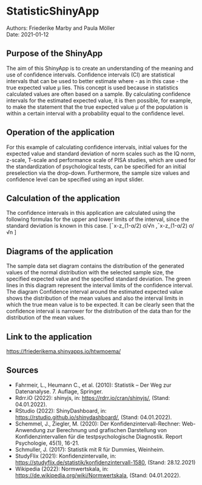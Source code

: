 # StatisticShinyApp

Authors: Friederike Marby and Paula Möller <br>
Date: 2021-01-12

## Purpose of the ShinyApp
The aim of this ShinyApp is to create an understanding of the meaning and use of confidence intervals. Confidence intervals (CI) are statistical intervals that can be used to better estimate where - as in this case - the true expected value µ lies. This concept is used because in statistics calculated values are often based on a sample. By calculating confidence intervals for the estimated expected value, it is then possible, for example, to make the statement that the true expected value µ of the population is within a certain interval with a probability equal to the confidence level.

## Operation of the application
For this example of calculating confidence intervals, initial values for the expected value and standard deviation of norm scales such as the IQ norm, z-scale, T-scale and performance scale of PISA studies, which are used for the standardization of psychological tests, can be specified for an initial preselection via the drop-down. Furthermore, the sample size values and confidence level can be specified using an input slider.

## Calculation of the application
The confidence intervals in this application are calculated using the following formulas for the upper and lower limits of the interval, since the standard deviation is known in this case. 
[ˉx-z_(1-α/2)  σ/√n  ,ˉx-z_(1-α/2)  σ/√n  ]

## Diagrams of the application
The sample data set diagram contains the distribution of the generated values of the normal distribution with the selected sample size, the specified expected value and the specified standard deviation. The green lines in this diagram represent the interval limits of the confidence interval. The diagram Confidence interval around the estimated expected value shows the distribution of the mean values and also the interval limits in which the true mean value is to be expected. It can be clearly seen that the confidence interval is narrower for the distribution of the data than for the distribution of the mean values.

## Link to the application
https://friederikema.shinyapps.io/htwmoema/

## Sources
* Fahrmeir, L., Heumann C., et al. (2010): Statistik – Der Weg zur Datenanalyse. 7. Auflage, Springer.
* Rdrr.iO (2022): shinyjs, in: https://rdrr.io/cran/shinyjs/, (Stand: 04.01.2022).
* RStudio (2022): ShinyDashboard, in: https://rstudio.github.io/shinydashboard/, (Stand: 04.01.2022). 
* Schemmel, J., Ziegler, M. (2020): Der Konfidenzintervall-Rechner: Web-Anwendung zur Berechnung und grafischen Darstellung von Konfidenzintervallen für die testpsychologische Diagnostik. Report Psychologie, 45(1), 16-21.
* Schmuller, J. (2017): Statistik mit R für Dummies, Weinheim.
* StudyFlix (2021): Konfidenzintervalle, in: https://studyflix.de/statistik/konfidenzintervall-1580, (Stand: 28.12.2021)
* Wikipedia (2022): Normwertskala, in: https://de.wikipedia.org/wiki/Normwertskala, (Stand: 04.01.2022).
